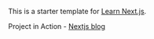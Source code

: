 This is a starter template for [Learn Next.js](https://nextjs.org/learn).

Project in Action - [Nextjs blog](https://nextjs-blog-eight-sage.vercel.app/)
